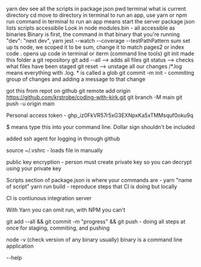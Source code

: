 yarn dev
see all the scripts in package json
pwd terminal what is current directory
cd move to directory in terminal
to run an app, use yarn or npm run command in terminal
to run an app means start the server
package json lists scripts accessibile
Look in node modules.bin - all accessible as binaries
Binary is first, the command in that binary that you're running
"dev": "next dev",
yarn jest --watch --coverage --testPathPattern sum
set up ts node, we scoped it to be sum, change it to match pages2 or index
code . opens up code in terminal or iterm (command line tools)
git init made this folder a git repository
git add --all --> adds all files
git status --> checks what files have been staged
git reset --> unstage all our changes
/\*.log means everything with .log. \* is called a glob
git commit -m init - commiting group of changes and adding a message to that change

got this from repot on github
git remote add origin https://github.com/krstrobe/coding-with-kirk.git
git branch -M main
git push -u origin main

Personal access token - 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

$ means type this into your command line. Dollar sign shouldn't be included

added ssh agent for logging in through github

source ~/.vshrc - loads file in manually

public key encryption - person must create private key so you can decrypt using your private key

Scripts section of package.json is where your commands are - yarn "name of script" yarn run build - reproduce steps that CI is doing but locally

CI is contiunous integration server

With Yarn you can omit run, with NPM you can't

git add --all && git commit -m "progress" && git push - doing all steps at once for staging, commiting, and pushing

node -v (check version of any binary usually) binary is a command line application

--help
